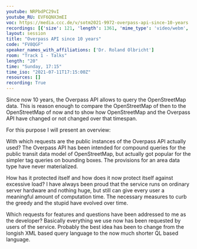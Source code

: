```yaml
---
youtube: NRPbdPC29vI
youtube_RU: EVF6QNX3mEI
voc: https://media.ccc.de/v/sotm2021-9972-overpass-api-since-10-years
recordings: [{'size': 121, 'length': 1361, 'mime_type': 'video/webm', 'language': 'eng-rus', 'filename': 'sotm2021-9972-eng-rus-Overpass_API_since_10_years_webm-hd.webm', 'state': 'new', 'folder': 'webm-hd', 'high_quality': True, 'width': 1920, 'height': 1080, 'updated_at': '2021-11-02T21:15:38.501+01:00', 'recording_url': 'https://cdn.media.ccc.de/events/sotm/2021/webm-hd/sotm2021-9972-eng-rus-Overpass_API_since_10_years_webm-hd.webm', 'url': 'https://api.media.ccc.de/public/recordings/55518', 'event_url': 'https://api.media.ccc.de/public/events/cf6ac6f4-4c9d-5c53-bb7a-e3f0de44f081', 'conference_url': 'https://api.media.ccc.de/public/conferences/sotm2021'}, {'size': 72, 'length': 1361, 'mime_type': 'video/webm', 'language': 'eng-rus', 'filename': 'sotm2021-9972-eng-rus-Overpass_API_since_10_years_webm-sd.webm', 'state': 'new', 'folder': 'webm-sd', 'high_quality': False, 'width': 720, 'height': 576, 'updated_at': '2021-11-02T20:40:36.557+01:00', 'recording_url': 'https://cdn.media.ccc.de/events/sotm/2021/webm-sd/sotm2021-9972-eng-rus-Overpass_API_since_10_years_webm-sd.webm', 'url': 'https://api.media.ccc.de/public/recordings/55516', 'event_url': 'https://api.media.ccc.de/public/events/cf6ac6f4-4c9d-5c53-bb7a-e3f0de44f081', 'conference_url': 'https://api.media.ccc.de/public/conferences/sotm2021'}, {'size': 20, 'length': 1361, 'mime_type': 'audio/mpeg', 'language': 'eng', 'filename': 'sotm2021-9972-eng-Overpass_API_since_10_years_mp3.mp3', 'state': 'new', 'folder': 'mp3', 'high_quality': False, 'width': 0, 'height': 0, 'updated_at': '2021-11-02T20:39:34.671+01:00', 'recording_url': 'https://cdn.media.ccc.de/events/sotm/2021/mp3/sotm2021-9972-eng-Overpass_API_since_10_years_mp3.mp3', 'url': 'https://api.media.ccc.de/public/recordings/55515', 'event_url': 'https://api.media.ccc.de/public/events/cf6ac6f4-4c9d-5c53-bb7a-e3f0de44f081', 'conference_url': 'https://api.media.ccc.de/public/conferences/sotm2021'}, {'size': 54, 'length': 1361, 'mime_type': 'video/mp4', 'language': 'eng-rus', 'filename': 'sotm2021-9972-eng-rus-Overpass_API_since_10_years_sd.mp4', 'state': 'new', 'folder': 'h264-sd', 'high_quality': False, 'width': 720, 'height': 576, 'updated_at': '2021-11-02T20:24:04.917+01:00', 'recording_url': 'https://cdn.media.ccc.de/events/sotm/2021/h264-sd/sotm2021-9972-eng-rus-Overpass_API_since_10_years_sd.mp4', 'url': 'https://api.media.ccc.de/public/recordings/55514', 'event_url': 'https://api.media.ccc.de/public/events/cf6ac6f4-4c9d-5c53-bb7a-e3f0de44f081', 'conference_url': 'https://api.media.ccc.de/public/conferences/sotm2021'}, {'size': 97, 'length': 1361, 'mime_type': 'video/mp4', 'language': 'eng-rus', 'filename': 'sotm2021-9972-eng-rus-Overpass_API_since_10_years_hd.mp4', 'state': 'new', 'folder': 'h264-hd', 'high_quality': True, 'width': 1920, 'height': 1080, 'updated_at': '2021-11-02T20:05:17.890+01:00', 'recording_url': 'https://cdn.media.ccc.de/events/sotm/2021/h264-hd/sotm2021-9972-eng-rus-Overpass_API_since_10_years_hd.mp4', 'url': 'https://api.media.ccc.de/public/recordings/55510', 'event_url': 'https://api.media.ccc.de/public/events/cf6ac6f4-4c9d-5c53-bb7a-e3f0de44f081', 'conference_url': 'https://api.media.ccc.de/public/conferences/sotm2021'}, {'size': 76, 'length': 1361, 'mime_type': 'video/mp4', 'language': 'rus', 'filename': 'sotm2021-9972-rus-Overpass_API_since_10_years.mp4', 'state': 'new', 'folder': 'h264-hd', 'high_quality': True, 'width': 1920, 'height': 1080, 'updated_at': '2021-11-02T20:05:13.053+01:00', 'recording_url': 'https://cdn.media.ccc.de/events/sotm/2021/h264-hd/sotm2021-9972-rus-Overpass_API_since_10_years.mp4', 'url': 'https://api.media.ccc.de/public/recordings/55509', 'event_url': 'https://api.media.ccc.de/public/events/cf6ac6f4-4c9d-5c53-bb7a-e3f0de44f081', 'conference_url': 'https://api.media.ccc.de/public/conferences/sotm2021'}, {'size': 76, 'length': 1361, 'mime_type': 'video/mp4', 'language': 'eng', 'filename': 'sotm2021-9972-eng-Overpass_API_since_10_years.mp4', 'state': 'new', 'folder': 'h264-hd', 'high_quality': True, 'width': 1920, 'height': 1080, 'updated_at': '2021-11-02T20:05:09.129+01:00', 'recording_url': 'https://cdn.media.ccc.de/events/sotm/2021/h264-hd/sotm2021-9972-eng-Overpass_API_since_10_years.mp4', 'url': 'https://api.media.ccc.de/public/recordings/55508', 'event_url': 'https://api.media.ccc.de/public/events/cf6ac6f4-4c9d-5c53-bb7a-e3f0de44f081', 'conference_url': 'https://api.media.ccc.de/public/conferences/sotm2021'}]
layout: session
title: "Overpass API since 10 years"
code: "FV8QGF"
speaker_names_with_affiliations: ['Dr. Roland Olbricht']
room: "Track 1 - Talks"
length: "20"
time: "Sunday, 17:15"
time_iso: "2021-07-11T17:15:00Z"
resources: []
recording: True
---
```

Since now 10 years, the Overpass API allows to query the OpenStreetMap data.
This is reason enough to compare the OpenStreetMap of then to the OpenStreetMap of now
and to show how OpenStreetMap and the Overpass API have changed or not changed over that timespan.

For this purpose I will present an overview:

With which requests are the public instances of the Overpass API actually used?
The Overpass API has been intended for compound queries for the public transit data model of OpenStreetMap,
but actually got popular for the simpler tag queries on bounding boxes.
The provisions for an area data type have never materialized.

How has it protected itself and how does it now protect itself against excessive load?
I have always been proud that the service runs on ordinary server hardware and nothing huge,
but still can give every user a meaningful amount of computation time.
The necessary measures to curb the greedy and the stupid have evolved over time.

Which requests for features and questions have been addressed to me as the developer?
Basically everything we use now has been requested by users of the service.
Probably the best idea has been to change from the longish XML based query language to the now much shorter QL based language.
